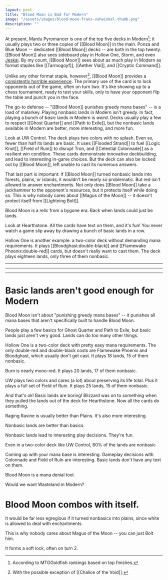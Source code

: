 ```yaml
---
layout: post
title: "Blood Moon is Bad for Modern"
image: "/assets/images/blood-moon-franz-vohwinkel-thumb.png"
description: ""
---
```


At present, Mardu Pyromancer is one of the top five decks in Modern[^1]; it usually plays two or three copies of [[Blood Moon]] in the main. Ponza and Blue Moon -- dedicated [[Blood Moon]] decks -- are both in the top twenty. [[Blood Moon]] also sees sideboard play in Hollow One, Storm, and even [Jeskai](http://www.starcitygames.com/decks/121783). By my count, [[Blood Moon]] sees about as much play in Modern as format staples like [[Tarmogoyf]], [[Aether Vial]], and [[Cryptic Command]].

[^1]: According to MTGGoldfish rankings based on top finishes.

Unlike any other format staple, however[^2], [[Blood Moon]] provides a [consistently horrible experience](https://twitter.com/MtGMatthias/status/1008420646450278401). The primary use of the card is to lock opponents out of the game, often on turn two. It's like showing up to a chess tournament, ready to test your skills, only to have your opponent flip the table and punch you in the face.

[^2]: With the possible exception of [[Chalice of the Void]].

The go-to defense -- "[[Blood Moon]] punishes greedy mana bases" -- is a load of malarkey. Playing nonbasic lands in Modern isn't greedy. In fact, playing a bunch of *basic* lands in Modern is *weird*. Decks usually play a few to respect [[Ghost Quarter]] and [[Path to Exile]], but the nonbasic lands available in Modern are better, more interesting, and more fun.

Look at UW Control. The deck plays two colors with no splash. Even so, fewer than half its lands are basic. It uses [[Flooded Strand]] to fuel [[Logic Knot]], [[Field of Ruin]] to disrupt Tron, and [[Celestial Colonnade]] as a resilient win condition. These cards demonstrate innovative deckbuilding, and lead to interesting in-game choices. But the deck can also be locked out by [[Blood Moon]], left unable to cast its numerous answers.

That last part is important: if [[Blood Moon]] turned nonbasic lands into forests, plains, or islands, it wouldn't be nearly so problematic. But red isn't allowed to answer enchantments. Not only does [[Blood Moon]] take a jackhammer to the opponent's resources, but it protects itself while doing so. This is why nobody cares about [[Magus of the Moon]] -- it doesn't protect itself from [[Lightning Bolt]].






Blood Moon is a relic from a bygone era. Back when lands could just be lands.


Look at Hearthstone. All the cards have text on them, and it's fun! You never watch a game slip away by drawing a bunch of basic lands in a row.








Hollow One is another example: a two-color deck without demanding mana requirements. It plays [[Bloodghast:double-black]] and [[Flamewake Phoenix:double-red]] cards, but doesn't really want to cast them. The deck plays eighteen lands, only three of them nonbasic.





---

---

---





# Basic lands aren't good enough for Modern

Blood Moon isn't about "punishing greedy mana bases" -- it punishes all mana bases that aren't specifically built to handle Blood Moon.

People play a few basics for Ghost Quarter and Path to Exile, but basic lands just aren't very good. Lands can do too many other things.

Hollow One is a two-color deck with pretty easy mana requirements. The only double-red and double-black costs are Flamewake Phoenix and Bloodghast, which usually don't get cast. It plays 18 lands, 15 of them nonbasic.

Burn is nearly mono-red. It plays 20 lands, 17 of them nonbasic.

UW plays two colors and cares (a *lot*) about preserving its life total. Plus it plays a full set of Field of Ruin. It plays 25 lands, 15 of them nonbasic.

And that's ok! Basic lands are boring! Blizzard was on to something when they pulled the lands out of the deck for Hearthstone. Now all the cards do something.

Raging Ravine is usually better than Plains. It's also more interesting.










Nonbasic lands are better than basics.

Nonbasic lands lead to interesting play decisions. They're fun.



Even in a two-color deck like UW Control, 60% of the lands are nonbasic



Coming up with your mana base is interesting. Gameplay decisions with Colonnade and Field of Ruin are interesting. Basic lands don't have any text on them.







Blood Moon is a mana denial tool.

Would we want Wasteland in Modern?








# Blood Moon combos with itself.

It would be far less egregious if it turned nonbasics into plains, since white is allowed to deal with enchantments.

This is why nobody cares about Magus of the Moon -- you can just Bolt him.

It forms a soft lock, often on turn 2.
